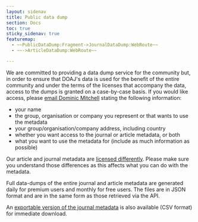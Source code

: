 ```yaml
---
layout: sidenav
title: Public data dump
section: Docs
toc: true
sticky_sidenav: true
featuremap: 
  - ~~PublicDataDump:Fragment->JournalDataDump:WebRoute~~
  - ~~->ArticleDataDump:WebRoute~~

---
```


We are committed to providing a data dump service for the community but, in order to ensure that DOAJ's data is used for the benefit of the entire community and under the terms of the licenses that accompany the data, access to the dumps is granted on a case-by-case basis. If you would like access, please [email Dominic Mitchell](mailto:dominic@doaj.org) stating the following information:

- your name
- the group, organisation or company you represent or that wants to use the metadata
- your group/organisation/company address, including country 
- whether you want access to the journal or article metadata, or both
- what you want to use the metadata for (include as much information as possible)

Our article and journal metadata are [licensed differently](https://doaj.org/terms/). Please make sure you understand those differences as this affects what you can do with the metadata.

Full data-dumps of the entire journal and article metadata are generated daily for premium users and monthly for free users. The files are in JSON format and are in the same form as those retrieved via the API.

An [exportable version of the journal metadata](/docs/journal-csv) is also available (CSV format) for immediate download.
